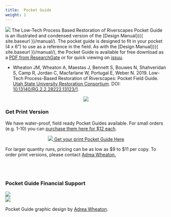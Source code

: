 ```yaml
---
title:  Pocket Guide
weight: 1
---
```


<a href="http://dx.doi.org/10.13140/RG.2.2.28222.13123/1"><img class="float-right" src="{{ site.baseurl }}/assets/images/covers/pocket_guide_cover_300w.png"></a> 
The  Low-Tech Process Based Restoration of Riverscapes Pocket Guide is an illustrated and condensed version of the [Design Manual]({{ site.baseurl }}/manual/). The pocket guide is designed to fit in your pocket (4 x 6") to use as a reference in the field. As with the [Design Manual]({{ site.baseurl }}/manual/), the Pocket Guide is available for free download as a [PDF from ResearchGate](http://dx.doi.org/10.13140/RG.2.2.28222.13123/1) or for quick viewing on [issuu](https://issuu.com/awheaton/docs/pocketguide_pdf). 

- Wheaton JM, Wheaton A, Maestas J, Bennett S, Bouwes N, Shahveridan S, Camp R, Jordan C, Macfarlane W, Portugal E, Weber N. 2019. Low-Tech Process-Based Restoration of Riverscapes: Pocket Field Guide. [Utah State University Restoration Consortium](http://restoration.usu.edu). DOI: [10.13140/RG.2.2.28222.13123/1](http://dx.doi.org/10.13140/RG.2.2.28222.13123/1).

<div align="center">
<a href="https://issuu.com/awheaton/docs/pocketguide_pdf"> <img src="{{ site.baseurl }}/assets/images/logos/issuu_button.png"></a>
</div> 

### Get Print Version
We have water-proof, field ready Pocket Guides available. For small orders (e.g. 1-10) you can [purchase them here for $12 each](http://www.anabranchsolutions.com/store/p7/pocketguide.html).

<div align="center">
<a class=" button" href="http://www.anabranchsolutions.com/store/p7/pocketguide.html"><img src="{{ site.baseurl }}/assets/images/PBR-LT_round_30.png"> Get your print Pocket Guide Here</a>
</div> 

For larger quantity runs, pricing can be as low as $9 to $11 per copy. To order print versions, please contact <a href = "mailto: adrea@anabranchsolutions.com">Adrea Wheaton.</a>

<br><br>

### Pocket Guide Financial Support

<div class="row small-up-2 medium-up-2 large-up-6">
  <div class="column column-block">
    <a href="https://www.nrcs.usda.gov/wps/portal/nrcs/detail/national/plantsanimals/fishwildlife/?cid=stelprdb1046975"><img src="{{ site.baseurl }}/assets/images/sponsors/WLFW.png"></a>
  </div>

  <div class="column column-block">
    <a href="http://anabranchsolutions.com"><img src="{{ site.baseurl }}/assets/images/sponsors/anabranchsolutionslogo-square-450_10.png"></a>
  </div>
</div>

Pocket Guide graphic design by [Adrea Wheaton](http://www.anabranchsolutions.com/staff.html). 

